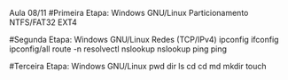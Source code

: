 Aula 08/11
#Primeira Etapa:    Windows          GNU/Linux
 Particionamento    NTFS/FAT32       EXT4

#Segunda Etapa:    Windows           GNU/Linux
Redes (TCP/IPv4)   ipconfig          ifconfig
                   ipconfig/all      route -n
				                     resolvectl
				   nslookup		     nslookup
				   ping              ping

#Terceira Etapa:    Windows           GNU/Linux
                                     pwd
					dir	ls
					cd               cd
					md               mkdir
					                 touch
